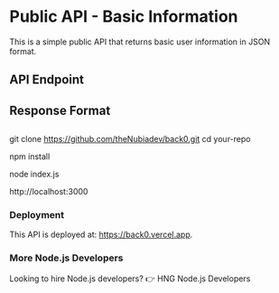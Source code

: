 # Public API - Basic Information

This is a simple public API that returns basic user information in JSON format.

## API Endpoint
<!-- ```json
{
  "email": "ajaiyeobajibola@gmail.com",
  "current_datetime": "2025-01-30T13:17:26.188Z",
  "github_url": "https://github.com/"
}-->
## Response Format


##

git clone https://github.com/theNubiadev/back0.git
cd your-repo

npm install

node index.js

http://localhost:3000

### Deployment
This API is deployed at:
https://back0.vercel.app.

### More Node.js Developers
Looking to hire Node.js developers?
👉 HNG Node.js Developers